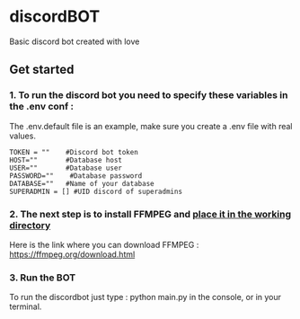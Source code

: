# discordBOT
Basic discord bot created with love



## Get started

### 1. To run the discord bot you need to specify these variables in the .env conf :

The .env.default file is an example, make sure you create a .env file with real values.

```
TOKEN = ""    #Discord bot token
HOST=""       #Database host
USER=""       #Database user
PASSWORD=""    #Database password
DATABASE=""   #Name of your database
SUPERADMIN = [] #UID discord of superadmins
```

### 2. The next step is to install FFMPEG and <ins> place it in the working directory </ins>

Here is the link where you can download FFMPEG  : https://ffmpeg.org/download.html


### 3. Run the BOT

To run the discordbot just type : python main.py in the console, or in your terminal.
